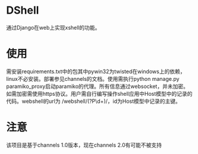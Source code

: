 # DShell

通过Django在web上实现xshell的功能。


# 使用

需安装requirements.txt中的包其中pywin32为twisted在windows上的依赖，linux不必安装。部署参见channels的文档。使用需执行python manage.py paramiko_proxy启动paramiko的代理。所有信息通过websocket，并未加密。如需加密需使用https协议。用户需自行编写操作shell应用中Host模型中的记录的代码。webshell的url为 /webshell/(?P<id>\d+)/，id为Host模型中记录的主键。
  
# 注意

该项目是基于channels 1.0版本，现在channels 2.0有可能不被支持
